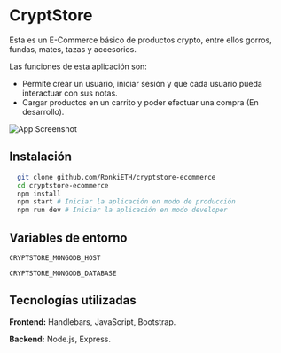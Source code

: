 # CryptStore
Esta es un E-Commerce básico de productos crypto, entre ellos gorros, fundas, mates, tazas y accesorios.

Las funciones de esta aplicación son:

- Permite crear un usuario, iniciar sesión y que cada usuario pueda interactuar con sus notas.
- Cargar productos en un carrito y poder efectuar una compra (En desarrollo).

![App Screenshot](https://i.postimg.cc/k5gF25Hx/landing-crypstore.jpg)

## Instalación

```bash
  git clone github.com/RonkiETH/cryptstore-ecommerce
  cd cryptstore-ecommerce
  npm install
  npm start # Iniciar la aplicación en modo de producción
  npm run dev # Iniciar la aplicación en modo developer
```

## Variables de entorno

`CRYPTSTORE_MONGODB_HOST`

`CRYPTSTORE_MONGODB_DATABASE`

## Tecnologías utilizadas

**Frontend:** Handlebars, JavaScript, Bootstrap.

**Backend:** Node.js, Express.

